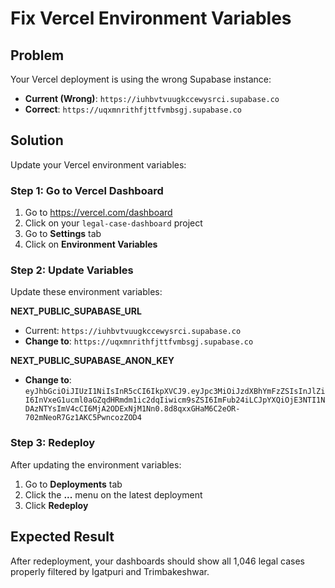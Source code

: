 # Fix Vercel Environment Variables

## Problem
Your Vercel deployment is using the wrong Supabase instance:
- **Current (Wrong)**: `https://iuhbvtvuugkccewysrci.supabase.co`
- **Correct**: `https://uqxmnrithfjttfvmbsgj.supabase.co`

## Solution
Update your Vercel environment variables:

### Step 1: Go to Vercel Dashboard
1. Go to https://vercel.com/dashboard
2. Click on your `legal-case-dashboard` project
3. Go to **Settings** tab
4. Click on **Environment Variables**

### Step 2: Update Variables
Update these environment variables:

**NEXT_PUBLIC_SUPABASE_URL**
- Current: `https://iuhbvtvuugkccewysrci.supabase.co`
- **Change to**: `https://uqxmnrithfjttfvmbsgj.supabase.co`

**NEXT_PUBLIC_SUPABASE_ANON_KEY**
- **Change to**: `eyJhbGciOiJIUzI1NiIsInR5cCI6IkpXVCJ9.eyJpc3MiOiJzdXBhYmFzZSIsInJlZiI6InVxeG1ucml0aGZqdHRmdm1ic2dqIiwicm9sZSI6ImFub24iLCJpYXQiOjE3NTI1NDAzNTYsImV4cCI6MjA2ODExNjM1Nn0.8d8qxxGHaM6C2eOR-702mNeoR7Gz1AKC5PwncozZOD4`

### Step 3: Redeploy
After updating the environment variables:
1. Go to **Deployments** tab
2. Click the **...** menu on the latest deployment
3. Click **Redeploy**

## Expected Result
After redeployment, your dashboards should show all 1,046 legal cases properly filtered by Igatpuri and Trimbakeshwar.